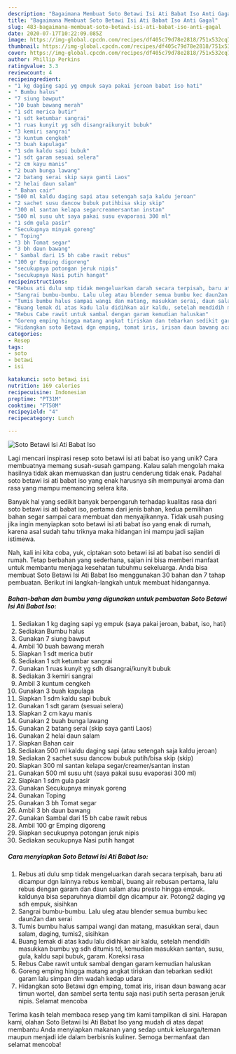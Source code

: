 ```yaml
---
description: "Bagaimana Membuat Soto Betawi Isi Ati Babat Iso Anti Gagal"
title: "Bagaimana Membuat Soto Betawi Isi Ati Babat Iso Anti Gagal"
slug: 483-bagaimana-membuat-soto-betawi-isi-ati-babat-iso-anti-gagal
date: 2020-07-17T10:22:09.085Z
image: https://img-global.cpcdn.com/recipes/df405c79d78e2818/751x532cq70/soto-betawi-isi-ati-babat-iso-foto-resep-utama.jpg
thumbnail: https://img-global.cpcdn.com/recipes/df405c79d78e2818/751x532cq70/soto-betawi-isi-ati-babat-iso-foto-resep-utama.jpg
cover: https://img-global.cpcdn.com/recipes/df405c79d78e2818/751x532cq70/soto-betawi-isi-ati-babat-iso-foto-resep-utama.jpg
author: Phillip Perkins
ratingvalue: 3.3
reviewcount: 4
recipeingredient:
- "1 kg daging sapi yg empuk saya pakai jeroan babat iso hati"
- " Bumbu halus"
- "7 siung bawput"
- "10 buah bawang merah"
- "1 sdt merica butir"
- "1 sdt ketumbar sangrai"
- "1 ruas kunyit yg sdh disangraikunyit bubuk"
- "3 kemiri sangrai"
- "3 kuntum cengkeh"
- "3 buah kapulaga"
- "1 sdm kaldu sapi bubuk"
- "1 sdt garam sesuai selera"
- "2 cm kayu manis"
- "2 buah bunga lawang"
- "2 batang serai skip saya ganti Laos"
- "2 helai daun salam"
- " Bahan cair"
- "500 ml kaldu daging sapi atau setengah saja kaldu jeroan"
- "2 sachet susu dancow bubuk putihbisa skip skip"
- "300 ml santan kelapa segarcreamersantan instan"
- "500 ml susu uht saya pakai susu evaporasi 300 ml"
- "1 sdm gula pasir"
- "Secukupnya minyak goreng"
- " Toping"
- "3 bh Tomat segar"
- "3 bh daun bawang"
- " Sambal dari 15 bh cabe rawit rebus"
- "100 gr Emping digoreng"
- "secukupnya potongan jeruk nipis"
- "secukupnya Nasi putih hangat"
recipeinstructions:
- "Rebus ati dulu smp tidak mengeluarkan darah secara terpisah, baru ati dicampur dgn lainnya rebus kembali, buang air rebusan pertama, lalu rebus dengan garam dan daun salam atau presto hingga empuk. kaldunya bisa separuhnya diambil dgn dicampur air. Potong2 daging yg sdh empuk, sisihkan"
- "Sangrai bumbu-bumbu. Lalu uleg atau blender semua bumbu kec daun2an dan serai"
- "Tumis bumbu halus sampai wangi dan matang, masukkan serai, daun salam, daging, tumis2, sisihkan"
- "Buang lemak di atas kadu lalu didihkan air kaldu, setelah mendidih masukkan bumbu yg sdh ditumis td, kemudian masukkan santan, susu, gula, kaldu sapi bubuk, garam. Koreksi rasa"
- "Rebus Cabe rawit untuk sambal dengan garam kemudian haluskan"
- "Goreng emping hingga matang angkat tiriskan dan tebarkan sedikit garam lalu simpan dlm wadah kedap udara"
- "Hidangkan soto Betawi dgn emping, tomat iris, irisan daun bawang acar timun wortel, dan sambel serta tentu saja nasi putih serta perasan jeruk nipis. Selamat mencoba"
categories:
- Resep
tags:
- soto
- betawi
- isi

katakunci: soto betawi isi 
nutrition: 169 calories
recipecuisine: Indonesian
preptime: "PT31M"
cooktime: "PT50M"
recipeyield: "4"
recipecategory: Lunch

---
```



![Soto Betawi Isi Ati Babat Iso](https://img-global.cpcdn.com/recipes/df405c79d78e2818/751x532cq70/soto-betawi-isi-ati-babat-iso-foto-resep-utama.jpg)

Lagi mencari inspirasi resep soto betawi isi ati babat iso yang unik? Cara membuatnya memang susah-susah gampang. Kalau salah mengolah maka hasilnya tidak akan memuaskan dan justru cenderung tidak enak. Padahal soto betawi isi ati babat iso yang enak harusnya sih mempunyai aroma dan rasa yang mampu memancing selera kita.



Banyak hal yang sedikit banyak berpengaruh terhadap kualitas rasa dari soto betawi isi ati babat iso, pertama dari jenis bahan, kedua pemilihan bahan segar sampai cara membuat dan menyajikannya. Tidak usah pusing jika ingin menyiapkan soto betawi isi ati babat iso yang enak di rumah, karena asal sudah tahu triknya maka hidangan ini mampu jadi sajian istimewa.


Nah, kali ini kita coba, yuk, ciptakan soto betawi isi ati babat iso sendiri di rumah. Tetap berbahan yang sederhana, sajian ini bisa memberi manfaat untuk membantu menjaga kesehatan tubuhmu sekeluarga. Anda bisa membuat Soto Betawi Isi Ati Babat Iso menggunakan 30 bahan dan 7 tahap pembuatan. Berikut ini langkah-langkah untuk membuat hidangannya.

<!--inarticleads1-->

##### Bahan-bahan dan bumbu yang digunakan untuk pembuatan Soto Betawi Isi Ati Babat Iso:

1. Sediakan 1 kg daging sapi yg empuk (saya pakai jeroan, babat, iso, hati)
1. Sediakan  Bumbu halus
1. Gunakan 7 siung bawput
1. Ambil 10 buah bawang merah
1. Siapkan 1 sdt merica butir
1. Sediakan 1 sdt ketumbar sangrai
1. Gunakan 1 ruas kunyit yg sdh disangrai/kunyit bubuk
1. Sediakan 3 kemiri sangrai
1. Ambil 3 kuntum cengkeh
1. Gunakan 3 buah kapulaga
1. Siapkan 1 sdm kaldu sapi bubuk
1. Gunakan 1 sdt garam (sesuai selera)
1. Siapkan 2 cm kayu manis
1. Gunakan 2 buah bunga lawang
1. Gunakan 2 batang serai (skip saya ganti Laos)
1. Gunakan 2 helai daun salam
1. Siapkan  Bahan cair
1. Sediakan 500 ml kaldu daging sapi (atau setengah saja kaldu jeroan)
1. Sediakan 2 sachet susu dancow bubuk putih/bisa skip (skip)
1. Siapkan 300 ml santan kelapa segar/creamer/santan instan
1. Gunakan 500 ml susu uht (saya pakai susu evaporasi 300 ml)
1. Siapkan 1 sdm gula pasir
1. Gunakan Secukupnya minyak goreng
1. Gunakan  Toping
1. Gunakan 3 bh Tomat segar
1. Ambil 3 bh daun bawang
1. Gunakan  Sambal dari 15 bh cabe rawit rebus
1. Ambil 100 gr Emping digoreng
1. Siapkan secukupnya potongan jeruk nipis
1. Sediakan secukupnya Nasi putih hangat




<!--inarticleads2-->

##### Cara menyiapkan Soto Betawi Isi Ati Babat Iso:

1. Rebus ati dulu smp tidak mengeluarkan darah secara terpisah, baru ati dicampur dgn lainnya rebus kembali, buang air rebusan pertama, lalu rebus dengan garam dan daun salam atau presto hingga empuk. kaldunya bisa separuhnya diambil dgn dicampur air. Potong2 daging yg sdh empuk, sisihkan
1. Sangrai bumbu-bumbu. Lalu uleg atau blender semua bumbu kec daun2an dan serai
1. Tumis bumbu halus sampai wangi dan matang, masukkan serai, daun salam, daging, tumis2, sisihkan
1. Buang lemak di atas kadu lalu didihkan air kaldu, setelah mendidih masukkan bumbu yg sdh ditumis td, kemudian masukkan santan, susu, gula, kaldu sapi bubuk, garam. Koreksi rasa
1. Rebus Cabe rawit untuk sambal dengan garam kemudian haluskan
1. Goreng emping hingga matang angkat tiriskan dan tebarkan sedikit garam lalu simpan dlm wadah kedap udara
1. Hidangkan soto Betawi dgn emping, tomat iris, irisan daun bawang acar timun wortel, dan sambel serta tentu saja nasi putih serta perasan jeruk nipis. Selamat mencoba




Terima kasih telah membaca resep yang tim kami tampilkan di sini. Harapan kami, olahan Soto Betawi Isi Ati Babat Iso yang mudah di atas dapat membantu Anda menyiapkan makanan yang sedap untuk keluarga/teman maupun menjadi ide dalam berbisnis kuliner. Semoga bermanfaat dan selamat mencoba!
